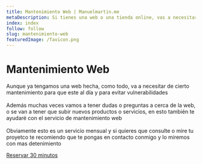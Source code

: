 ```yaml
---
title: Mantenimiento Web | Manuelmartin.me
metaDescription: Si tienes una web o una tienda online, vas a necesitar de un manetenimiento para no sufrir vulnerabilidades y tener todo al dia, ademas de tener a alguien para resolver todas tus dudas
index: index
follow: follow
slug: mantenimiento-web
featuredImage: /favicon.png
---
```


# Mantenimiento Web

Aunque ya tengamos una web hecha, como todo, va a necesitar de cierto mantenimiento para que este al día y para evitar vulnerabilidades
\
\
Además muchas veces vamos a tener dudas o preguntas a cerca de la web, o se van a tener que subir nuevos productos o servicios, en esto también te ayudaré con el servicio de mantenimiento web
\
\
Obviamente esto es un servicio mensual y si quieres que consulte o mire tu proyetco te recomiendo que te pongas en contacto conmigo y lo miremos con mas detenimiento

<div class="flex justify-center my-4">
    <a href="https://calendly.com/manuel-martin-morante/reunion" class="btn-green" role="button">Reservar 30 minutos</a>
</div>
